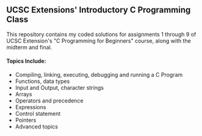 ## UCSC Extensions' Introductory C Programming Class

This repository contains my coded solutions for assignments 1 through 9 of UCSC Extension's "C Programming for Beginners" course, along with the midterm and final.

#### Topics Include:

* Compiling, linking, executing, debugging and running a C Program
* Functions, data types
* Input and Output, character strings
* Arrays
* Operators and precedence
* Expressions
* Control statement
* Pointers
* Advanced topics
